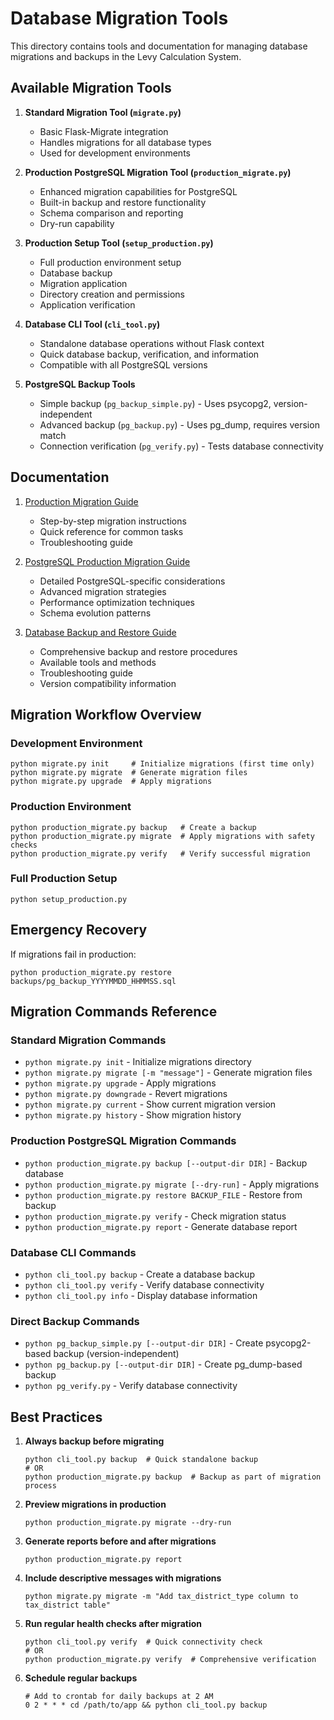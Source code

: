 # Database Migration Tools

This directory contains tools and documentation for managing database migrations and backups in the Levy Calculation System.

## Available Migration Tools

1. **Standard Migration Tool (`migrate.py`)**

   - Basic Flask-Migrate integration
   - Handles migrations for all database types
   - Used for development environments

2. **Production PostgreSQL Migration Tool (`production_migrate.py`)**

   - Enhanced migration capabilities for PostgreSQL
   - Built-in backup and restore functionality
   - Schema comparison and reporting
   - Dry-run capability

3. **Production Setup Tool (`setup_production.py`)**

   - Full production environment setup
   - Database backup
   - Migration application
   - Directory creation and permissions
   - Application verification

4. **Database CLI Tool (`cli_tool.py`)**

   - Standalone database operations without Flask context
   - Quick database backup, verification, and information
   - Compatible with all PostgreSQL versions

5. **PostgreSQL Backup Tools**
   - Simple backup (`pg_backup_simple.py`) - Uses psycopg2, version-independent
   - Advanced backup (`pg_backup.py`) - Uses pg_dump, requires version match
   - Connection verification (`pg_verify.py`) - Tests database connectivity

## Documentation

1. [Production Migration Guide](production_migration_guide.md)

   - Step-by-step migration instructions
   - Quick reference for common tasks
   - Troubleshooting guide

2. [PostgreSQL Production Migration Guide](postgresql_production_migration.md)

   - Detailed PostgreSQL-specific considerations
   - Advanced migration strategies
   - Performance optimization techniques
   - Schema evolution patterns

3. [Database Backup and Restore Guide](database_backup_restore.md)
   - Comprehensive backup and restore procedures
   - Available tools and methods
   - Troubleshooting guide
   - Version compatibility information

## Migration Workflow Overview

### Development Environment

```
python migrate.py init     # Initialize migrations (first time only)
python migrate.py migrate  # Generate migration files
python migrate.py upgrade  # Apply migrations
```

### Production Environment

```
python production_migrate.py backup   # Create a backup
python production_migrate.py migrate  # Apply migrations with safety checks
python production_migrate.py verify   # Verify successful migration
```

### Full Production Setup

```
python setup_production.py
```

## Emergency Recovery

If migrations fail in production:

```
python production_migrate.py restore backups/pg_backup_YYYYMMDD_HHMMSS.sql
```

## Migration Commands Reference

### Standard Migration Commands

- `python migrate.py init` - Initialize migrations directory
- `python migrate.py migrate [-m "message"]` - Generate migration files
- `python migrate.py upgrade` - Apply migrations
- `python migrate.py downgrade` - Revert migrations
- `python migrate.py current` - Show current migration version
- `python migrate.py history` - Show migration history

### Production PostgreSQL Migration Commands

- `python production_migrate.py backup [--output-dir DIR]` - Backup database
- `python production_migrate.py migrate [--dry-run]` - Apply migrations
- `python production_migrate.py restore BACKUP_FILE` - Restore from backup
- `python production_migrate.py verify` - Check migration status
- `python production_migrate.py report` - Generate database report

### Database CLI Commands

- `python cli_tool.py backup` - Create a database backup
- `python cli_tool.py verify` - Verify database connectivity
- `python cli_tool.py info` - Display database information

### Direct Backup Commands

- `python pg_backup_simple.py [--output-dir DIR]` - Create psycopg2-based backup (version-independent)
- `python pg_backup.py [--output-dir DIR]` - Create pg_dump-based backup
- `python pg_verify.py` - Verify database connectivity

## Best Practices

1. **Always backup before migrating**

   ```
   python cli_tool.py backup  # Quick standalone backup
   # OR
   python production_migrate.py backup  # Backup as part of migration process
   ```

2. **Preview migrations in production**

   ```
   python production_migrate.py migrate --dry-run
   ```

3. **Generate reports before and after migrations**

   ```
   python production_migrate.py report
   ```

4. **Include descriptive messages with migrations**

   ```
   python migrate.py migrate -m "Add tax_district_type column to tax_district table"
   ```

5. **Run regular health checks after migration**

   ```
   python cli_tool.py verify  # Quick connectivity check
   # OR
   python production_migrate.py verify  # Comprehensive verification
   ```

6. **Schedule regular backups**
   ```
   # Add to crontab for daily backups at 2 AM
   0 2 * * * cd /path/to/app && python cli_tool.py backup
   ```
